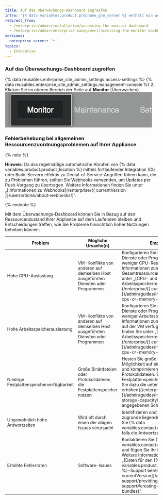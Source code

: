 ```yaml
---
title: Auf das Überwachungs-Dashboard zugreifen
intro: '{% data variables.product.prodname_ghe_server %} enthält ein webbasiertes Überwachungs-Dashboard, das Verlaufsdaten zu Ihrer {% data variables.product.prodname_ghe_server %}-Appliance anzeigt. Dazu zählen beispielsweise die CPU- und Speichernutzung, Anwendungs- und Authentifizierungsantwortzeiten und der allgemeine Systemzustand.'
redirect_from:
  - /enterprise/admin/installation/accessing-the-monitor-dashboard
  - /enterprise/admin/enterprise-management/accessing-the-monitor-dashboard
versions:
  enterprise-server: '*'
topics:
  - Enterprise
---
```


### Auf das Überwachungs-Dashboard zugreifen

{% data reusables.enterprise_site_admin_settings.access-settings %}
{% data reusables.enterprise_site_admin_settings.management-console %}
2. Klicken Sie im oberen Bereich der Seite auf **Monitor** (Überwachen). ![Link zum Überwachungs-Dashboard](/assets/images/enterprise/management-console/monitor-dash-link.png)

### Fehlerbehebung bei allgemeinen Ressourcenzuordnungsproblemen auf Ihrer Appliance

{% note %}

**Hinweis**: Da das regelmäßige automatische Abrufen von {% data variables.product.product_location %} mittels fortlaufender Integration (CI) oder Build-Servern effektiv zu Denial-of-Service-Angriffen führen kann, die zu Problemen führen, sollten Sie Webhooks verwenden, um Updates per Push-Vorgang zu übertragen. Weitere Informationen finden Sie unter „[Informationen zu Webhooks](/enterprise/{{ currentVersion }}/user/articles/about-webhooks/)“.

{% endnote %}

Mit dem Überwachungs-Dashboard können Sie in Bezug auf den Ressourcenzustand Ihrer Appliance auf dem Laufenden bleiben und Entscheidungen treffen, wie Sie Probleme hinsichtlich hoher Nutzungen beheben können.

| Problem                                   | Mögliche Ursache(n)                                                               | Empfehlungen                                                                                                                                                                                                                                                                                                                                                                         |
| ----------------------------------------- | --------------------------------------------------------------------------------- | ------------------------------------------------------------------------------------------------------------------------------------------------------------------------------------------------------------------------------------------------------------------------------------------------------------------------------------------------------------------------------------ |
| Hohe CPU-Auslastung                       | VM-Konflikte von anderen auf demselben Host ausgeführten Diensten oder Programmen | Konfigurieren Sie nach Möglichkeit andere Dienste oder Programme so neu, dass sie weniger CPU-Ressourcen beanspruchen. Informationen zum Erhöhen der CPU-Gesamtressourcen für die VM finden Sie unter „[CPU- und Arbeitsspeicherressourcen erhöhen](/enterprise/{{ currentVersion }}/admin/guides/installation/increasing-cpu-or-memory-resources/)“.                                |
| Hohe Arbeitsspeicherauslastung            | VM-Konflikte von anderen auf demselben Host ausgeführten Diensten oder Programmen | Konfigurieren Sie nach Möglichkeit andere Dienste oder Programme so, dass sie weniger Arbeitsspeicher beanspruchen. Informationen zum Erhöhen des insgesamt auf der VM verfügbaren Arbeitsspeichers finden Sie unter „[CPU- und Arbeitsspeicherressourcen erhöhen](/enterprise/{{ currentVersion }}/admin/guides/installation/increasing-cpu-or-memory-resources/)“.                 |
| Niedrige Festplattenspeicherverfügbarkeit | Große Binärdateien oder Protokolldateien, die Festplattenspeicher nutzen          | Hosten Sie große Binärdateien nach Möglichkeit auf einem separaten Server, und komprimieren oder archivieren Sie Protokolldateien. Erhöhen Sie ggf. den Festplattenspeicher auf der VM. Befolgen Sie dazu die unter „[Speicherkapazität erhöhen](/enterprise/{{ currentVersion }}/admin/guides/installation/increasing-storage-capacity/)“ für Ihre Plattform angegebenen Schritte.  |
| Ungewöhnlich hohe Antwortzeiten           | Wird oft durch einen der obigen Issues verursacht                                 | Identifizieren und beheben Sie die zugrunde liegenden Issues. Kontaktieren Sie {% data variables.contact.contact_ent_support %}, falls die Antwortzeiten hoch bleiben.                                                                                                                                                                                                             |
| Erhöhte Fehlerraten                       | Software-Issues                                                                   | Kontaktieren Sie {% data variables.contact.contact_ent_support %}, und fügen Sie Ihr Support-Bundle hinzu. Weitere Informationen finden Sie unter „[Daten für den {% data variables.product.prodname_enterprise %}-Support bereitstellen](/enterprise/{{ currentVersion}}/admin/guides/enterprise-support/providing-data-to-github-support#creating-and-sharing-support-bundles)“. |
